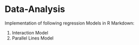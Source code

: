 # Data-Analysis
Implementation of following regression Models in R Markdown: 
1) Interaction Model
2) Parallel Lines Model
